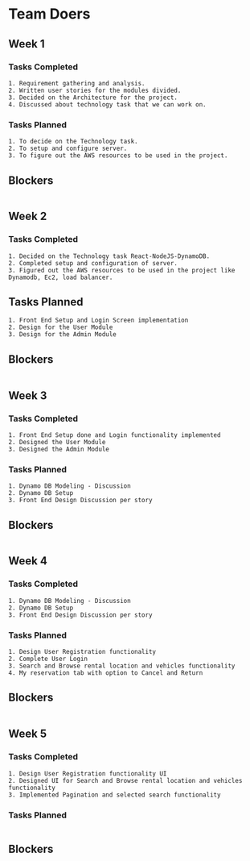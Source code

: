 # Team Doers

## Week 1

### Tasks Completed
```
1. Requirement gathering and analysis.
2. Written user stories for the modules divided.
3. Decided on the Architecture for the project.
4. Discussed about technology task that we can work on.
```

### Tasks Planned
```
1. To decide on the Technology task.
2. To setup and configure server.
3. To figure out the AWS resources to be used in the project.
```

## Blockers
```
```

## Week 2

### Tasks Completed
```
1. Decided on the Technology task React-NodeJS-DynamoDB.
2. Completed setup and configuration of server.
3. Figured out the AWS resources to be used in the project like Dynamodb, Ec2, load balancer.
```

## Tasks Planned
```
1. Front End Setup and Login Screen implementation
2. Design for the User Module
3. Design for the Admin Module

```

## Blockers
```
```
## Week 3

### Tasks Completed
```
1. Front End Setup done and Login functionality implemented
2. Designed the User Module
3. Designed the Admin Module
```

### Tasks Planned
```
1. Dynamo DB Modeling - Discussion
2. Dynamo DB Setup
3. Front End Design Discussion per story

```

## Blockers
```
```
## Week 4

### Tasks Completed
```
1. Dynamo DB Modeling - Discussion
2. Dynamo DB Setup
3. Front End Design Discussion per story
```

### Tasks Planned
```
1. Design User Registration functionality
2. Complete User Login
3. Search and Browse rental location and vehicles functionality
4. My reservation tab with option to Cancel and Return

```

## Blockers
```
```
## Week 5

### Tasks Completed
```
1. Design User Registration functionality UI
2. Designed UI for Search and Browse rental location and vehicles functionality
3. Implemented Pagination and selected search functionality

```

### Tasks Planned
```

```

## Blockers
```
```
